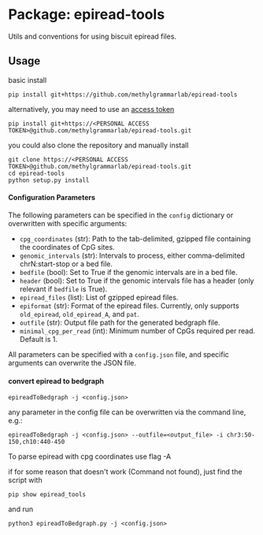 # Package: epiread-tools

Utils and conventions for using biscuit epiread files.


## Usage

basic install
```
pip install git+https://github.com/methylgrammarlab/epiread-tools
```
alternatively, you may need to use an [access token](https://docs.github.com/en/authentication/keeping-your-account-and-data-secure/creating-a-personal-access-token)
```
pip install git+https://<PERSONAL ACCESS TOKEN>@github.com/methylgrammarlab/epiread-tools.git
```

you could also clone the repository and manually install
```
git clone https://<PERSONAL ACCESS TOKEN>@github.com/methylgrammarlab/epiread-tools.git
cd epiread-tools
python setup.py install
```

#### Configuration Parameters

The following parameters can be specified in the `config` dictionary or overwritten with specific arguments:

- `cpg_coordinates` (str): Path to the tab-delimited, gzipped file containing the coordinates of CpG sites.
- `genomic_intervals` (str): Intervals to process, either comma-delimited chrN:start-stop or a bed file.
- `bedfile` (bool): Set to True if the genomic intervals are in a bed file.
- `header` (bool): Set to True if the genomic intervals file has a header (only relevant if `bedfile` is True).
- `epiread_files` (list): List of gzipped epiread files.
- `epiformat` (str): Format of the epiread files. Currently, only supports `old_epiread`, `old_epiread_A`, and `pat`.
- `outfile` (str): Output file path for the generated bedgraph file.
- `minimal_cpg_per_read` (int): Minimum number of CpGs required per read. Default is 1.

All parameters can be specified with a `config.json` file, and specific arguments can overwrite the JSON file.


#### convert epiread to bedgraph
```
epireadToBedgraph -j <config.json>
```
any parameter in the config file can be overwritten via the command line, e.g.:

```
epireadToBedgraph -j <config.json> --outfile=<output_file> -i chr3:50-150,ch10:440-450
```

To parse epiread with cpg coordinates use flag -A

if for some reason that doesn't work (Command not found), just find the script with
```
pip show epiread_tools
```
and run
```
python3 epireadToBedgraph.py -j <config.json>
```


